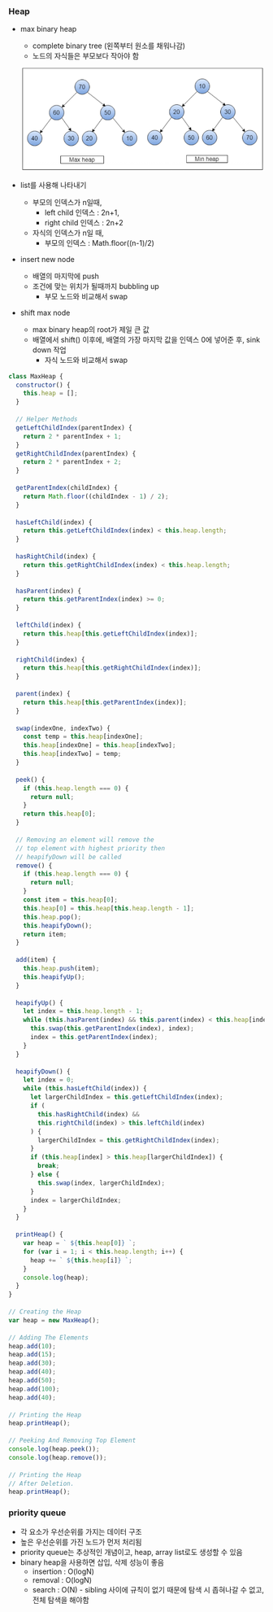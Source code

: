 ### Heap

- max binary heap

  - complete binary tree (왼쪽부터 원소를 채워나감)
  - 노드의 자식들은 부모보다 작아야 함

  ![alt text](image.png)

- list를 사용해 나타내기

  - 부모의 인덱스가 n일때,
    - left child 인덱스 : 2n+1,
    - right child 인덱스 : 2n+2
  - 자식의 인덱스가 n일 때,
    - 부모의 인덱스 : Math.floor((n-1)/2)

- insert new node

  - 배열의 마지막에 push
  - 조건에 맞는 위치가 될때까지 bubbling up
    - 부모 노드와 비교해서 swap

- shift max node
  - max binary heap의 root가 제일 큰 값
  - 배열에서 shift() 이후에, 배열의 가장 마지막 값을 인덱스 0에 넣어준 후, sink down 작업
    - 자식 노드와 비교해서 swap

```js
class MaxHeap {
  constructor() {
    this.heap = [];
  }

  // Helper Methods
  getLeftChildIndex(parentIndex) {
    return 2 * parentIndex + 1;
  }
  getRightChildIndex(parentIndex) {
    return 2 * parentIndex + 2;
  }

  getParentIndex(childIndex) {
    return Math.floor((childIndex - 1) / 2);
  }

  hasLeftChild(index) {
    return this.getLeftChildIndex(index) < this.heap.length;
  }

  hasRightChild(index) {
    return this.getRightChildIndex(index) < this.heap.length;
  }

  hasParent(index) {
    return this.getParentIndex(index) >= 0;
  }

  leftChild(index) {
    return this.heap[this.getLeftChildIndex(index)];
  }

  rightChild(index) {
    return this.heap[this.getRightChildIndex(index)];
  }

  parent(index) {
    return this.heap[this.getParentIndex(index)];
  }

  swap(indexOne, indexTwo) {
    const temp = this.heap[indexOne];
    this.heap[indexOne] = this.heap[indexTwo];
    this.heap[indexTwo] = temp;
  }

  peek() {
    if (this.heap.length === 0) {
      return null;
    }
    return this.heap[0];
  }

  // Removing an element will remove the
  // top element with highest priority then
  // heapifyDown will be called
  remove() {
    if (this.heap.length === 0) {
      return null;
    }
    const item = this.heap[0];
    this.heap[0] = this.heap[this.heap.length - 1];
    this.heap.pop();
    this.heapifyDown();
    return item;
  }

  add(item) {
    this.heap.push(item);
    this.heapifyUp();
  }

  heapifyUp() {
    let index = this.heap.length - 1;
    while (this.hasParent(index) && this.parent(index) < this.heap[index]) {
      this.swap(this.getParentIndex(index), index);
      index = this.getParentIndex(index);
    }
  }

  heapifyDown() {
    let index = 0;
    while (this.hasLeftChild(index)) {
      let largerChildIndex = this.getLeftChildIndex(index);
      if (
        this.hasRightChild(index) &&
        this.rightChild(index) > this.leftChild(index)
      ) {
        largerChildIndex = this.getRightChildIndex(index);
      }
      if (this.heap[index] > this.heap[largerChildIndex]) {
        break;
      } else {
        this.swap(index, largerChildIndex);
      }
      index = largerChildIndex;
    }
  }

  printHeap() {
    var heap = ` ${this.heap[0]} `;
    for (var i = 1; i < this.heap.length; i++) {
      heap += ` ${this.heap[i]} `;
    }
    console.log(heap);
  }
}

// Creating the Heap
var heap = new MaxHeap();

// Adding The Elements
heap.add(10);
heap.add(15);
heap.add(30);
heap.add(40);
heap.add(50);
heap.add(100);
heap.add(40);

// Printing the Heap
heap.printHeap();

// Peeking And Removing Top Element
console.log(heap.peek());
console.log(heap.remove());

// Printing the Heap
// After Deletion.
heap.printHeap();
```

### priority queue

- 각 요소가 우선순위를 가지는 데이터 구조
- 높은 우선순위를 가진 노드가 먼저 처리됨
- priority queue는 추상적인 개념이고, heap, array list로도 생성할 수 있음
- binary heap을 사용하면 삽입, 삭제 성능이 좋음
  - insertion : O(logN)
  - removal : O(logN)
  - search : O(N) - sibling 사이에 규칙이 없기 때문에 탐색 시 좁혀나갈 수 없고, 전체 탐색을 해야함
